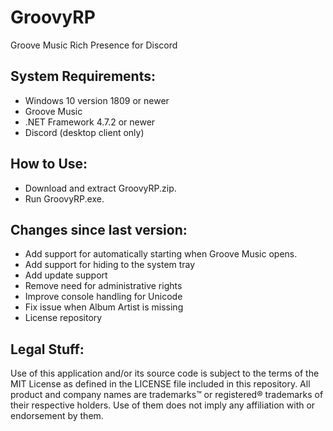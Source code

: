 # GroovyRP
Groove Music Rich Presence for Discord
## System Requirements:

* Windows 10 version 1809 or newer
* Groove Music
* .NET Framework 4.7.2 or newer
* Discord (desktop client only)
## How to Use:

* Download and extract GroovyRP.zip.
* Run GroovyRP.exe.

## Changes since last version:

* Add support for automatically starting when Groove Music opens.
* Add support for hiding to the system tray
* Add update support
* Remove need for administrative rights
* Improve console handling for Unicode
* Fix issue when Album Artist is missing
* License repository

## Legal Stuff:
Use of this application and/or its source code is subject to the terms of the MIT License as defined in the LICENSE file included in this repository. All product and company names are trademarks™ or registered® trademarks of their respective holders. Use of them does not imply any affiliation with or endorsement by them. 
